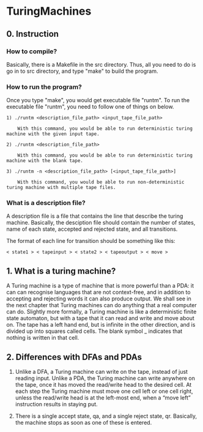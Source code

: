 # TuringMachines

## 0. Instruction

### How to compile?

Basically, there is a Makefile in the src directory.
Thus, all you need to do is go in to src directory, and type "make" to build the program.

### How to run the program?

Once you type "make", you would get executable file "runtm".
To run the executable file "runtm", you need to follow one of things on below.

    1) ./runtm <description_file_path> <input_tape_file_path>

        With this command, you would be able to run deterministic turing machine with the given input tape.

    2) ./runtm <description_file_path>

        With this command, you would be able to run deterministic turing machine with the blank tape.

    3) ./runtm -n <description_file_path> [<input_tape_file_path>]

        With this command, you would be able to run non-deterministic turing machine with multiple tape files.


### What is a description file?

A description file is a file that contains the line that describe the turing machine.
Basically, the desciption file should contain the number of states, name of each state, accepted and rejected state, and all transitions.


The format of each line for transition should be something like this:

    < state1 > < tapeinput > < state2 > < tapeoutput > < move >


## 1. What is a turing machine?

A Turing machine is a type of machine that is more powerful than a PDA: it
can can recognise languages that are not context-free, and in addition to accepting
and rejecting words it can also produce output. We shall see in the next chapter
that Turing machines can do anything that a real computer can do.
Slightly more formally, a Turing machine is like a deterministic finite state
automaton, but with a tape that it can read and write and move about on. The
tape has a left hand end, but is infinite in the other direction, and is divided up
into squares called cells. The blank symbol _ indicates that nothing is written in
that cell.


## 2. Differences with DFAs and PDAs

1) Unlike a DFA, a Turing machine can write on the tape, instead of just reading
input.
Unlike a PDA, the Turing machine can write anywhere on the tape, once it
has moved the read/write head to the desired cell. At each step the Turing
machine must move one cell left or one cell right, unless the read/write head
is at the left-most end, when a “move left” instruction results in staying put.

2) There is a single accept state, qa, and a single reject state, qr. Basically, the machine
stops as soon as one of these is entered.

